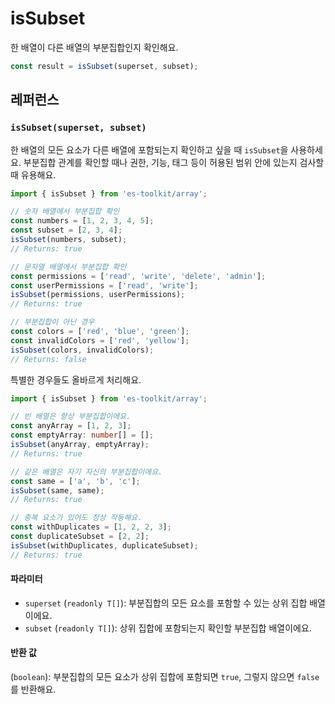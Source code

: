 # isSubset

한 배열이 다른 배열의 부분집합인지 확인해요.

```typescript
const result = isSubset(superset, subset);
```

## 레퍼런스

### `isSubset(superset, subset)`

한 배열의 모든 요소가 다른 배열에 포함되는지 확인하고 싶을 때 `isSubset`을 사용하세요. 부분집합 관계를 확인할 때나 권한, 기능, 태그 등이 허용된 범위 안에 있는지 검사할 때 유용해요.

```typescript
import { isSubset } from 'es-toolkit/array';

// 숫자 배열에서 부분집합 확인
const numbers = [1, 2, 3, 4, 5];
const subset = [2, 3, 4];
isSubset(numbers, subset);
// Returns: true

// 문자열 배열에서 부분집합 확인
const permissions = ['read', 'write', 'delete', 'admin'];
const userPermissions = ['read', 'write'];
isSubset(permissions, userPermissions);
// Returns: true

// 부분집합이 아닌 경우
const colors = ['red', 'blue', 'green'];
const invalidColors = ['red', 'yellow'];
isSubset(colors, invalidColors);
// Returns: false
```

특별한 경우들도 올바르게 처리해요.

```typescript
import { isSubset } from 'es-toolkit/array';

// 빈 배열은 항상 부분집합이에요.
const anyArray = [1, 2, 3];
const emptyArray: number[] = [];
isSubset(anyArray, emptyArray);
// Returns: true

// 같은 배열은 자기 자신의 부분집합이에요.
const same = ['a', 'b', 'c'];
isSubset(same, same);
// Returns: true

// 중복 요소가 있어도 정상 작동해요.
const withDuplicates = [1, 2, 2, 3];
const duplicateSubset = [2, 2];
isSubset(withDuplicates, duplicateSubset);
// Returns: true
```

#### 파라미터

- `superset` (`readonly T[]`): 부분집합의 모든 요소를 포함할 수 있는 상위 집합 배열이에요.
- `subset` (`readonly T[]`): 상위 집합에 포함되는지 확인할 부분집합 배열이에요.

#### 반환 값

(`boolean`): 부분집합의 모든 요소가 상위 집합에 포함되면 `true`, 그렇지 않으면 `false`를 반환해요.
